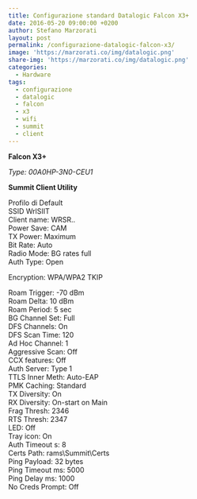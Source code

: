 ```yaml
---
title: Configurazione standard Datalogic Falcon X3+
date: 2016-05-20 09:00:00 +0200
author: Stefano Marzorati
layout: post
permalink: /configurazione-datalogic-falcon-x3/
image: 'https://marzorati.co/img/datalogic.png'
share-img: 'https://marzorati.co/img/datalogic.png'
categories:
  - Hardware
tags:
  - configurazione
  - datalogic
  - falcon
  - x3
  - wifi
  - summit
  - client
---
```

**Falcon X3+**   

*Type: 00A0HP-3N0-CEU1*

**Summit Client Utility**

Profilo di Default   
SSID WrlSIIT   
Client name: WRSR..   
Power Save: CAM   
TX Power: Maximum   
Bit Rate: Auto   
Radio Mode: BG rates full   
Auth Type: Open   

Encryption: WPA/WPA2 TKIP   

Roam Trigger: -70 dBm   
Roam Delta: 10 dBm   
Roam Period: 5 sec   
BG Channel Set: Full   
DFS Channels: On   
DFS Scan Time: 120   
Ad Hoc Channel: 1   
Aggressive Scan: Off   
CCX features: Off   
Auth Server: Type 1   
TTLS Inner Meth: Auto-EAP   
PMK Caching: Standard   
TX Diversity: On   
RX Diversity: On-start on Main   
Frag Thresh: 2346   
RTS Thresh: 2347   
LED: Off   
Tray icon: On   
Auth Timeout s: 8   
Certs Path: rams\Summit\Certs   
Ping Payload: 32 bytes   
Ping Timeout ms: 5000   
Ping Delay ms: 1000   
No Creds Prompt: Off   